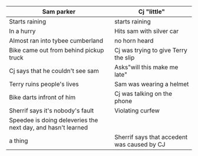 |Sam parker|Cj "little"|
|----------|-----------|
|Starts raining|starts raining|
|In a hurry|Hits sam with silver car|
|Almost ran into tybee cumberland|no horn heard|
|Bike came out from behind pickup truck|Cj was trying to give Terry the slip|
|Cj says that he couldn't see sam|Asks"will this make me late"|
|Terry ruins people's lives|Sam was wearing a helmet|
|Bike darts infront of him|Cj was talking on the phone|
|Sherrif says it's nobody's fault|Violating curfew|
|Speedee is doing deleveries the next day, and hasn't learned
a thing|Sherrif says that accedent was caused by CJ|
